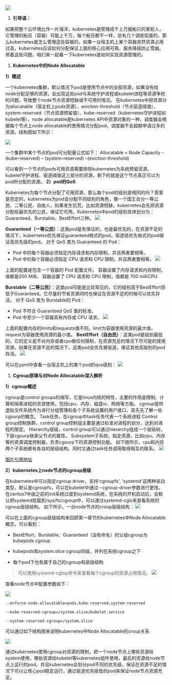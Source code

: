 ![](/articles/cloud/5-/media/271d69fe373d19fac60b239355f2d6f6.png)

1.  **引导语：**

如果把整个云环境比作一片海洋，kubernetes是管理成千上万艘船只的掌舵人，它管理的船员（容器）可能上千万，每个船员都不一样，总有几个调皮捣蛋的，那么kubernetes是怎么管理这些容器的，如果一台宿主机上某个容器突然资源占用过高，kubernetes应该如何分配保证上面的核心应用可用，服务降级防止雪崩。带着这些问题，咱们来一起看一下kubernetes是如何实现资源管理的。
1.  **Kubernetes中的Node Allocatable**

**1）概述**

一个kubernetes集群，默认情况下pod是使用节点中的全部资源，如果没有给node分配足够的资源，会出现这些pod与系统守护进程或kubelet进程等资源争抢的问题，导致整个node节点资源短缺或不可用的情况。
在kubernetes中把资源分为allocatable（宿主机上pods资源）、eviction-threshold（节点驱逐阈值）、system-reserved（节点资源预留值）、kube-reserved（kubernetes守护进程如kubelet等），node
allocatable是kubernetes API中资源对象的一种，调度器会根据每个节点上node
allocatable的使用情况分配pod，调度器不会超额申请过多的资源。结构图如下所示：

![](/articles/cloud/5-/media/f1a01e1d377abc43fb48e71bd240553a.png)

一个集群中某个节点的pod可分配量公式如下：
Allocatable = Node Capacity – (kube-reserved) – (system-reserved) –(eviction-threshold)

可以看到一个节点的pods可用资源需要排除kubernetes为系统预留资源、kubelet守护进程、驱逐阈值这三部分的资源，剩下的就是这个节点真正可以为pod所分配的资源。
**2）pod的QoS**

Kubernetes为每个节点分配了可用资源，那么每个pod的级别是相同的吗？答案是否定的，kubernetes为pod会分配不同级别的角色，像一个国王会分一等公民、二等公民、自由人，如果发生饥荒，比如资源短缺，kubernetes会先把资源分配给最优先的公民，保证它可用。Kubernetes中pod的级别具体划分为：Guaranteed、Burstable、BestEffort三种。
![](/articles/cloud/5-/media/9c12e062797933c328e98e0027efa138.jpg)

**Guaranteed（一等公民）**：这类pod是有保证的，也是最优先的，在资源不足的情况下，kubernetes优先保证guaranteed格式的pod，驱逐低优先格式的pod保证高优先级的pod。
对于 QoS 类为 Guaranteed 的 Pod：
-   Pod 中的每个容器必须指定内存请求和内存限制，并且两者要相等。
-   Pod 中的每个容器必须指定 CPU 请求和 CPU 限制，并且两者要相等。
![](/articles/cloud/5-/media/8e155c04ca9bb478d4595e46f2340d32.png)

上面的配置是包含一个容器的 Pod 配置文件。 容器设置了内存请求和内存限制，值都是200 MiB。 容器设置了 CPU 请求和 CPU 限制，值都是 700 milliCPU

**Burstable（二等公民）**：这类pod可能是比较常见的，它的级别高于BestEffort但低于Guaranteed。它尽量的节省资源同时也保证在资源不足的时候可以优先存活。
对于 QoS 类为 Burstable的 Pod：
-   Pod 不符合 Guaranteed QoS 类的标准。
-   Pod 中至少一个容器具有内存或 CPU 请求。
![](/articles/cloud/5-/media/f978230cd20d831eabff2d505c8ed044.png)

上面的配置内存的limits和requests值不同。limit为容器使用资源的最大值，request为容器使用资源的最小值。
**BestEffort（自由民）**：这类pod是级别最低的，它的定义是不对内存或者cpu做任何限制，在资源充足的情况下尽可能的使用资源，如果在资源不足的情况下，这类pod会优先被驱逐，保证其他高级别的pod存活。
![](/articles/cloud/5-/media/14714bb670c6aa9d270b8420c8088fb4.png)

可以在yaml中查看一台宿主机上的某个pod的qos级别：
![](/articles/cloud/5-/media/966f7f2f70530fcfc91b28b284e02b58.png)

1.  **Cgroup原理与对Node Allocatable深入解析**

**1）cgroup概述**

cgroup是control
groups的缩写，它是linux内核的特性，主要的作用是限制、计算和隔离进程的资源使用，包括cpu、内存、磁盘io、网络等方面。
cgroup提供虚拟文件系统作为进行分组管理和各个子系统设置的用户接口，首先先了解一些cgourp的概念。
Task任务，在cgroup中task任务代表一个系统进程
Control group控制族群，control
group控制组主要是通过标准对进程的划分，达到对进程的限定。
Hierarchy层级，control
group可以通过hierarchy组成一个层级树，下层cgourp继承父节点的属性。
Subsystem子系统，指定资源，比如cpu、内存等的资源调度控制器，负责cgourp下的资源控制功能。
如下图所示，cpu和内存两个子系统都有各自的层级结构，同时又通过task任务调用取得相互的联系。
![](/articles/cloud/5-/media/0c6f97fe0af3606a0a91f27b278e7a8a.png)

[图片引用地址](https://www.ibm.com/developerworks/cn/linux/1506_cgroup/img001.png)

**2）kubernetes上node节点的cgroup层级**

在kubernetes中可以指定cgroup driver，支持'cgroupfs', 'systemd'这两种驱动类型，默认是cgroupfs，可以在kubelet中通过--cgroup-driver参数进行更改。
在centos7中由之前的init系统过度到systemd系统，在系统的开机启动后，会默认把systemd挂载到/sys/fs/cgroup中，可以通过systemd-cgls来查看系统的cgroup层级结构。
如下所示，一台node节点的croup层级结构：
![](/articles/cloud/5-/media/2120cfd573ffe61f4eae2e6275b3c41f.png)

可以在上面的cgroup层级结构来回顾第一章节的kubernetes中Node
Allocatable概念，可以看到：

-   BestEffort、Burstable、Guaranteed（没有命名）的父级cgroup为kubepods cgroup

-   kubepods和system.slice cgroup同级，并列在系统cgroup之下

-   每个pod下也有属于自己的cgroup和层级结构
>   可以使用systemd-cgtop命令来查看每个cgroup的资源占用情况。
![](/articles/cloud/5-/media/113f5b12d7b823705645efef52d60fe1.png)

查看node节点中配置参数如下：

![](/articles/cloud/5-/media/9933da31714b45c324e3ef61ff6ece89.png)

```
--enforce-node-allocatable=pods,kube-reserved,system-reserved

--kube-reserved-cgroup=/system.slice/kubelet.service

--system-reserved-cgroup=/system.slice
```

可以通过如下结构图来说明kubernetes中Node Allocatable的croup关系

![](/articles/cloud/5-/media/98f7938ae282f9ae4ab97a834f3467ba.png)

通过kubernetes使用cgroup对资源的限制，把一个node节点上哪些资源给system使用，哪些资源给kubelet等kubernetes组件使用，最后的资源给node节点上运行的pod。并且kubernetes会划分pod不同的优先级，保证在资源不足的情况下可以让核心pod稳定运行，通过驱逐优先级低的pod来保证node节点资源充足。
